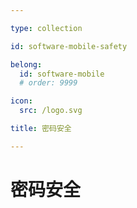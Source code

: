 ```yaml
---

type: collection

id: software-mobile-safety

belong:
  id: software-mobile
  # order: 9999

icon:
  src: /logo.svg

title: 密码安全

---
```


# 密码安全

<ShowBreadcrumb />

<ShowResources/>
